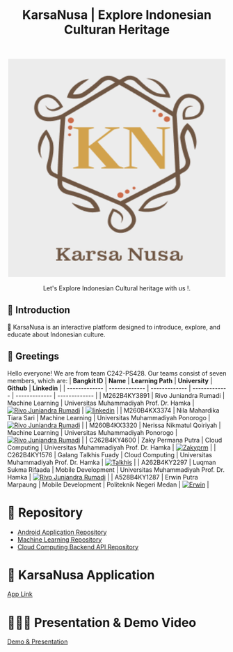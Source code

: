 <h1 align="center"> KarsaNusa | Explore Indonesian Culturan Heritage </h1> <br>
<p align="center">
  <a>
    <img alt="KarsaNusa" title="KarsaNusa" src="https://github.com/KarsaNusa/.github/blob/main/profile/assets/logo.png" width="500" height="500">
  </a>
</p>

<p align="center">
  Let's Explore Indonesian Cultural heritage with us !. 
</p>

## 🤖 Introduction
🎨 KarsaNusa is an interactive platform designed to introduce, explore, and educate about Indonesian culture. 

## 👤 Greetings
Hello everyone! We are from team C242-PS428. Our teams consist of seven members, which are:
| **Bangkit ID**  | **Name** |  **Learning Path** | **University** | **Github** | **Linkedin** | 
| ------------- | -------------  | -------------  | -------------  | ------------- | ------------- |
| M262B4KY3891  | Rivo Juniandra Rumadi  | Machine Learning   | Universitas Muhammadiyah Prof. Dr. Hamka  | [![Rivo Juniandra Rumadi](https://skillicons.dev/icons?i=github)](https://github.com/Leon24k)  | [![linkedin](https://img.shields.io/badge/linkedin-0A66C2?style=for-the-badge&logo=linkedin&logoColor=white)](https://www.linkedin.com/in/rumadirivo/) |
| M260B4KX3374  | Nila Mahardika Tiara Sari  | Machine Learning   | Universitas Muhammadiyah Ponorogo    | [![Rivo Juniandra Rumadi](https://skillicons.dev/icons?i=github)]() |
| M260B4KX3320  | Nerissa Nikmatul Qoiriyah  | Machine Learning   | Universitas Muhammadiyah Ponorogo    | [![Rivo Juniandra Rumadi](https://skillicons.dev/icons?i=github)]()   |
| C262B4KY4600  | Zaky Permana Putra  | Cloud Computing   | Universitas Muhammadiyah Prof. Dr. Hamka  | [![Zakyprm](https://skillicons.dev/icons?i=github)](https://github.com/zakyprm) |
| C262B4KY1576  | Galang Talkhis Fuady   | Cloud Computing  | Universitas Muhammadiyah Prof. Dr. Hamka    | [![Talkhis](https://skillicons.dev/icons?i=github)](https://github.com/Talkhis)  |
| A262B4KY2297  | Luqman Sukma Rifaada  | Mobile Development   | Universitas Muhammadiyah Prof. Dr. Hamka    |  [![Rivo Juniandra Rumadi](https://skillicons.dev/icons?i=github)](https://github.com/Luqmnsr) |
| A528B4KY1287  | Erwin Putra Marpaung   | Mobile Development   | Politeknik Negeri Medan  | [![Erwin](https://skillicons.dev/icons?i=github)](https://github.com/teungku-lak-beuras) |

# 📁 Repository
- [Android Application Repository](https://github.com/KarsaNusa/karsanusa-mobile-development.git)
- [Machine Learning Repository](https://github.com/KarsaNusa/karsanusa-machine-learning.git)
- [Cloud Computing Backend API Repository](https://github.com/KarsaNusa/karsanusa-api.git)

# 📱 KarsaNusa Application
[App Link](https://drive.google.com/drive/folders/1KY-MhyGYAjboMNCAq4VIrNWYqHqAwpca?usp=sharing)

# 👨🏻‍🏫 Presentation & Demo Video
[Demo & Presentation](https://www.canva.com/design/DAGY_3AZBCY/nABnuXIc1l1eDL0LzKJpxQ/view?utm_content=DAGY_3AZBCY&utm_campaign=designshare&utm_medium=link2&utm_source=uniquelinks&utlId=h9c189b97e2)

<!--

<!--
**Here are some ideas to get you started:**

🙋‍♀️ A short introduction - what is your organization all about?
🌈 Contribution guidelines - how can the community get involved?
👩‍💻 Useful resources - where can the community find your docs? Is there anything else the community should know?
🍿 Fun facts - what does your team eat for breakfast?
🧙 Remember, you can do mighty things with the power of [Markdown](https://docs.github.com/github/writing-on-github/getting-started-with-writing-and-formatting-on-github/basic-writing-and-formatting-syntax)
-->
